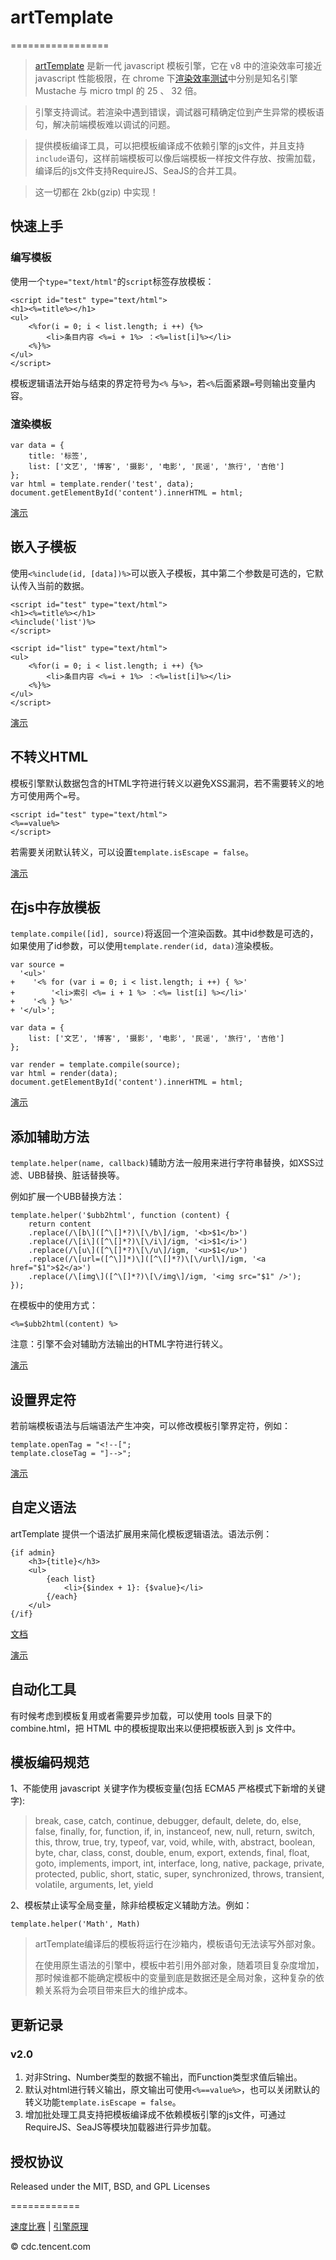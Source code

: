 # artTemplate
=================

> [artTemplate](https://github.com/aui/artTemplate) 是新一代 javascript 模板引擎，它在 v8 中的渲染效率可接近 javascript 性能极限，在 chrome 下[渲染效率测试](http://aui.github.com/artTemplate/test/test-speed.html)中分别是知名引擎 Mustache 与 micro tmpl 的 25 、 32 倍。

> 引擎支持调试。若渲染中遇到错误，调试器可精确定位到产生异常的模板语句，解决前端模板难以调试的问题。

> 提供模板编译工具，可以把模板编译成不依赖引擎的js文件，并且支持``include``语句，这样前端模板可以像后端模板一样按文件存放、按需加载，编译后的js文件支持RequireJS、SeaJS的合并工具。

> 这一切都在 2kb(gzip) 中实现！


## 快速上手

### 编写模板

使用一个``type="text/html"``的``script``标签存放模板：
	
	<script id="test" type="text/html">
	<h1><%=title%></h1>
	<ul>
    	<%for(i = 0; i < list.length; i ++) {%>
        	<li>条目内容 <%=i + 1%> ：<%=list[i]%></li>
    	<%}%>
	</ul>
	</script>
	
模板逻辑语法开始与结束的界定符号为``<%`` 与``%>``，若``<%``后面紧跟``=``号则输出变量内容。

### 渲染模板
	
	var data = {
		title: '标签',
		list: ['文艺', '博客', '摄影', '电影', '民谣', '旅行', '吉他']
	};
	var html = template.render('test', data);
	document.getElementById('content').innerHTML = html;


[演示](http://aui.github.com/artTemplate/demo/basic.html)

## 嵌入子模板

使用``<%include(id, [data])%>``可以嵌入子模板，其中第二个参数是可选的，它默认传入当前的数据。

	<script id="test" type="text/html">
	<h1><%=title%></h1>
	<%include('list')%>
	</script>
	
	<script id="list" type="text/html">
	<ul>
    	<%for(i = 0; i < list.length; i ++) {%>
        	<li>条目内容 <%=i + 1%> ：<%=list[i]%></li>
    	<%}%>
	</ul>
	</script>
	
[演示](http://aui.github.com/artTemplate/demo/include.html)

## 不转义HTML

模板引擎默认数据包含的HTML字符进行转义以避免XSS漏洞，若不需要转义的地方可使用两个``=``号。

	<script id="test" type="text/html">
	<%==value%>
	</script>
	
若需要关闭默认转义，可以设置``template.isEscape = false``。

[演示](http://aui.github.com/artTemplate/demo/no-escape.html)

## 在js中存放模板

``template.compile([id], source)``将返回一个渲染函数。其中id参数是可选的，如果使用了id参数，可以使用``template.render(id, data)``渲染模板。

	var source =
	  '<ul>'
	+    '<% for (var i = 0; i < list.length; i ++) { %>'
	+        '<li>索引 <%= i + 1 %> ：<%= list[i] %></li>'
	+    '<% } %>'
	+ '</ul>';
	
	var data = {
	    list: ['文艺', '博客', '摄影', '电影', '民谣', '旅行', '吉他']
	};
	
	var render = template.compile(source);
	var html = render(data);
	document.getElementById('content').innerHTML = html;
	
[演示](http://aui.github.com/artTemplate/demo/compile.html)

## 添加辅助方法

``template.helper(name, callback)``辅助方法一般用来进行字符串替换，如XSS过滤、UBB替换、脏话替换等。

例如扩展一个UBB替换方法：

	template.helper('$ubb2html', function (content) {
    	return content
    	.replace(/\[b\]([^\[]*?)\[\/b\]/igm, '<b>$1</b>')
    	.replace(/\[i\]([^\[]*?)\[\/i\]/igm, '<i>$1</i>')
    	.replace(/\[u\]([^\[]*?)\[\/u\]/igm, '<u>$1</u>')
    	.replace(/\[url=([^\]]*)\]([^\[]*?)\[\/url\]/igm, '<a href="$1">$2</a>')
    	.replace(/\[img\]([^\[]*?)\[\/img\]/igm, '<img src="$1" />');
	});
	
在模板中的使用方式：

	<%=$ubb2html(content) %>
	
注意：引擎不会对辅助方法输出的HTML字符进行转义。
	
[演示](http://aui.github.com/artTemplate/demo/helper.html)

## 设置界定符

若前端模板语法与后端语法产生冲突，可以修改模板引擎界定符，例如：

	template.openTag = "<!--[";
	template.closeTag = "]-->";
	
[演示](http://aui.github.com/artTemplate/demo/tag.html)

## 自定义语法

artTemplate 提供一个语法扩展用来简化模板逻辑语法。语法示例：

	{if admin}
    	<h3>{title}</h3>
    	<ul>
    	    {each list}
            	<li>{$index + 1}: {$value}</li>
       		{/each}
    	</ul>
	{/if}
	
[文档](http://aui.github.com/artTemplate/extensions/index.html)

[演示](http://aui.github.com/artTemplate/demo/tag.html)

## 自动化工具

有时候考虑到模板复用或者需要异步加载，可以使用 tools 目录下的 combine.html，把 HTML 中的模板提取出来以便把模板嵌入到 js 文件中。

## 模板编码规范

1、不能使用 javascript 关键字作为模板变量(包括 ECMA5 严格模式下新增的关键字):

> break, case, catch, continue, debugger, default, delete, do, else, false, finally, for, function, if, in, instanceof, new, null, return, switch, this, throw, true, try, typeof, var, void, while, with, abstract, boolean, byte, char, class, const, double, enum, export, extends, final, float, goto, implements, import, int, interface, long, native, package, private, protected, public, short, static, super, synchronized, throws, transient, volatile, arguments, let, yield

2、模板禁止读写全局变量，除非给模板定义辅助方法。例如：

	template.helper('Math', Math)

> artTemplate编译后的模板将运行在沙箱内，模板语句无法读写外部对象。
> 
> 在使用原生语法的引擎中，模板中若引用外部对象，随着项目复杂度增加，那时候谁都不能确定模板中的变量到底是数据还是全局对象，这种复杂的依赖关系将为会项目带来巨大的维护成本。


## 更新记录

### v2.0

1.	对非String、Number类型的数据不输出，而Function类型求值后输出。
2.	默认对html进行转义输出，原文输出可使用``<%==value%>``，也可以关闭默认的转义功能``template.isEscape = false``。
3.	增加批处理工具支持把模板编译成不依赖模板引擎的js文件，可通过RequireJS、SeaJS等模块加载器进行异步加载。

## 授权协议

Released under the MIT, BSD, and GPL Licenses

============

[速度比赛](http://aui.github.com/artTemplate/test/test-speed.html) | [引擎原理](http://cdc.tencent.com/?p=5723)

© cdc.tencent.com

